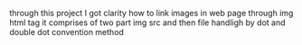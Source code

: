 through this project I got clarity how to link images in web page through img html tag it comprises of two part img src and then file handligh by dot and double dot convention method 
